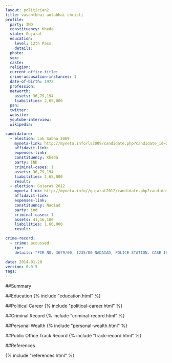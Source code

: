```yaml
---
layout: politician2
title: vasantbhai autabhai christi
profile: 
  party: IND
  constituency: Kheda
  state: Gujarat
  education: 
    level: 12th Pass
    details: 
  photo: 
  sex: 
  caste: 
  religion: 
  current-office-title: 
  crime-accusation-instances: 1
  date-of-birth: 1972
  profession: 
  networth: 
    assets: 36,79,194
    liabilities: 2,65,000
  pan: 
  twitter: 
  website: 
  youtube-interview: 
  wikipedia: 

candidature: 
  - election: Lok Sabha 2009
    myneta-link: http://myneta.info/ls2009/candidate.php?candidate_id=2618
    affidavit-link: 
    expenses-link: 
    constituency: Kheda 
    party: IND
    criminal-cases: 1
    assets: 36,79,194
    liabilities: 2,65,000
    result:  
  - election: Gujarat 2012
    myneta-link: http://myneta.info//gujarat2012/candidate.php?candidate_id=2304
    affidavit-link: 
    expenses-link: 
    constituency: Nadiad 
    party: ind
    criminal-cases: 1
    assets: 41,16,100
    liabilities: 1,60,000
    result:  

crime-record: 
  - crime: accussed
    ipc: 
    details: "FIR NO. 3679/00, 1235/00 NADAIAD, POLICE STATION. CASE IS PENDING IN CHIEF COURT, NADIAD" 

date: 2014-01-28
version: 0.0.5
tags: 
---
```

##Summary


##Education
{% include "education.html" %}


##Political Career
{% include "political-career.html" %}


##Criminal Record
{% include "criminal-record.html" %}


##Personal Wealth
{% include "personal-wealth.html" %}


##Public Office Track Record
{% include "track-record.html" %}


##References


{% include "references.html" %}